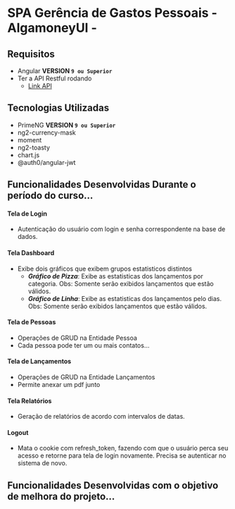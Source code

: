 # SPA Gerência de Gastos Pessoais - AlgamoneyUI -

## Requisitos

- Angular **VERSION `9 ou Superior`**
- Ter a API Restful rodando 
    - [Link API](https://github.com/pratamaycon/algamoney-api)

## Tecnologias Utilizadas

- PrimeNG **VERSION `9 ou Superior`**
- ng2-currency-mask 
- moment
- ng2-toasty
- chart.js
- @auth0/angular-jwt

## Funcionalidades Desenvolvidas Durante o período do curso...

 #### Tela de Login
  - Autenticação do usuário com login e senha correspondente na base de dados.

 #### Tela Dashboard
  - Exibe dois gráficos que exibem grupos estatisticos distintos
      - ***Gráfico de Pizza***: Exibe as estatisticas dos lançamentos por categoria. Obs: Somente serão exibidos lançamentos que estão válidos.
      - ***Gráfico de Linha***: Exibe as estatisticas dos lançamentos pelo dias. Obs: Somente serão exibidos lançamentos que estão válidos.

#### Tela de Pessoas
 - Operações de GRUD na Entidade Pessoa
 - Cada pessoa pode ter um ou mais contatos...

#### Tela de Lançamentos
 - Operações de GRUD na Entidade Lançamentos
 - Permite anexar um pdf junto

#### Tela Relatórios
 - Geração de relatórios de acordo com intervalos de datas.

#### Logout
 - Mata o cookie com refresh_token, fazendo com que o usuário perca seu acesso e retorne para tela de login novamente. Precisa se autenticar no sistema de novo.

## Funcionalidades Desenvolvidas com o objetivo de melhora do projeto...
